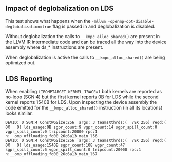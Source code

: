 ## Impact of deglobalization on LDS

This test shows what happens when the `-mllvm -openmp-opt-disable-deglobalization=true` flag is passed in and deglobalization is disabled.

Without deglobalization the calls to `__kmpc_alloc_shared()` are present in the LLVM IR intermediate code and can be traced all the way into the device assembly where ds_* instructions are present.

When deglobalization is active the calls to `__kmpc_alloc_shared()` are being optimized out.

## LDS Reporting

When enabling `LIBOMPTARGET_KERNEL_TRACE=1` both kernels are reported as no-loop (SGN:4) but the first kernel reports 0B for LDS while the second kernel reports 1540B for LDS. Upon inspecting the device assembly the code emitted for the `__kmpc_alloc_shared()` instruction (in all its locations) looks similar.

```
DEVID: 0 SGN:4 ConstWGSize:256  args: 3 teamsXthrds:(  79X 256) reqd:(   0X   0) lds_usage:0B sgpr_count:9 vgpr_count:14 sgpr_spill_count:0 vgpr_spill_count:0 tripcount:20000 rpc:1 n:__omp_offloading_fd00_26c6a13_main_l56
DEVID: 0 SGN:4 ConstWGSize:256  args: 3 teamsXthrds:(  79X 256) reqd:(   0X   0) lds_usage:1540B sgpr_count:108 vgpr_count:47 sgpr_spill_count:6 vgpr_spill_count:0 tripcount:20000 rpc:1 n:__omp_offloading_fd00_26c6a13_main_l67
```